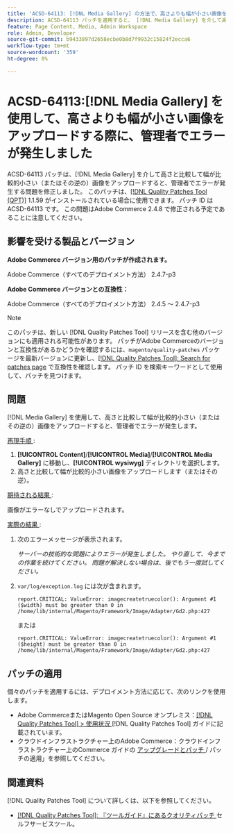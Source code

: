 ```yaml
---
title: 'ACSD-64113: [!DNL Media Gallery] の方法で、高さよりも幅が小さい画像をアップロードする際に、管理者でエラーが発生しました'
description: ACSD-64113 パッチを適用すると、 [!DNL Media Gallery] を介して高さと比較して幅が比較的小さい（またはその逆の）画像をアップロードする際に、管理者でエラーが発生するAdobe Commerceの問題を修正できます。
feature: Page Content, Media, Admin Workspace
role: Admin, Developer
source-git-commit: b9433897d2658ecbe0b8d7f9932c15824f2ecca6
workflow-type: tm+mt
source-wordcount: '359'
ht-degree: 0%

---
```


# ACSD-64113:[!DNL Media Gallery] を使用して、高さよりも幅が小さい画像をアップロードする際に、管理者でエラーが発生しました

ACSD-64113 パッチは、[!DNL Media Gallery] を介して高さと比較して幅が比較的小さい（またはその逆の）画像をアップロードすると、管理者でエラーが発生する問題を修正しました。 このパッチは、[[!DNL Quality Patches Tool (QPT)]](/help/tools/quality-patches-tool/quality-patches-tool-to-self-serve-quality-patches.md) 1.1.59 がインストールされている場合に使用できます。 パッチ ID は ACSD-64113 です。 この問題はAdobe Commerce 2.4.8 で修正される予定であることに注意してください。

## 影響を受ける製品とバージョン

**Adobe Commerce バージョン用のパッチが作成されます。**

Adobe Commerce（すべてのデプロイメント方法） 2.4.7-p3

**Adobe Commerce バージョンとの互換性：**

Adobe Commerce（すべてのデプロイメント方法） 2.4.5 ～ 2.4.7-p3

>[!NOTE]
>
>このパッチは、新しい [!DNL Quality Patches Tool] リリースを含む他のバージョンにも適用される可能性があります。 パッチがAdobe Commerceのバージョンと互換性があるかどうかを確認するには、`magento/quality-patches` パッケージを最新バージョンに更新し、[[!DNL Quality Patches Tool]: Search for patches page](https://experienceleague.adobe.com/tools/commerce-quality-patches/index.html) で互換性を確認します。 パッチ ID を検索キーワードとして使用して、パッチを見つけます。

## 問題

[!DNL Media Gallery] を使用して、高さと比較して幅が比較的小さい（またはその逆の）画像をアップロードすると、管理者でエラーが発生します。

<u> 再現手順 </u>:

1. **[!UICONTROL Content]**/**[!UICONTROL Media]**/**[!UICONTROL Media Gallery]** に移動し、**[!UICONTROL wysiwyg]** ディレクトリを選択します。
1. 高さと比較して幅が比較的小さい画像をアップロードします（またはその逆）。

<u> 期待される結果 </u>:

画像がエラーなしでアップロードされます。

<u> 実際の結果 </u>:

1. 次のエラーメッセージが表示されます。

   *サーバーの技術的な問題によりエラーが発生しました。 やり直して、今までの作業を続けてください。 問題が解決しない場合は、後でもう一度試してください。*
1. `var/log/exception.log` には次が含まれます。

   ```
   report.CRITICAL: ValueError: imagecreatetruecolor(): Argument #1 ($width) must be greater than 0 in /home/lib/internal/Magento/Framework/Image/Adapter/Gd2.php:427
   ```

   または

   ```
   report.CRITICAL: ValueError: imagecreatetruecolor(): Argument #1 ($height) must be greater than 0 in /home/lib/internal/Magento/Framework/Image/Adapter/Gd2.php:427
   ```

## パッチの適用

個々のパッチを適用するには、デプロイメント方法に応じて、次のリンクを使用します。

* Adobe CommerceまたはMagento Open Source オンプレミス：[[!DNL Quality Patches Tool] > 使用状況 ](/help/tools/quality-patches-tool/usage.md)[!DNL Quality Patches Tool] ガイドに記載されています。
* クラウドインフラストラクチャー上のAdobe Commerce：クラウドインフラストラクチャー上のCommerce ガイドの [ アップグレードとパッチ ](https://experienceleague.adobe.com/docs/commerce-cloud-service/user-guide/develop/upgrade/apply-patches.html)/ パッチの適用」を参照してください。


## 関連資料

[!DNL Quality Patches Tool] について詳しくは、以下を参照してください。

* [[!DNL Quality Patches Tool]: 『ツールガイド』にあるクオリティパッチ ](/help/tools/quality-patches-tool/quality-patches-tool-to-self-serve-quality-patches.md) セルフサービスツール。
